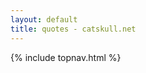 ```yaml
---
layout: default
title: quotes - catskull.net
---
```

{% include topnav.html %}
<page-replies/>
<script src="https://replies.catskull.net/replies.js"></script>
